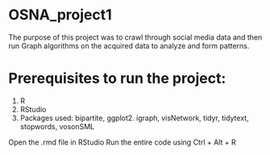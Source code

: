 # OSNA_project1
The purpose of this project was to crawl through social media data and then run Graph algorithms on the acquired data to analyze and form patterns. 

# Prerequisites to run the project:
1) R
2) RStudio
3) Packages used: bipartite, ggplot2. igraph, visNetwork, tidyr, tidytext, stopwords, vosonSML

Open the .rmd file in RStudio
Run the entire code using Ctrl + Alt + R

